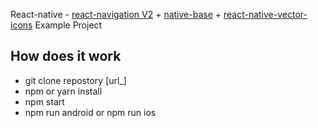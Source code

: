 React-native - [react-navigation V2](https://reactnavigation.org) + [native-base](https://nativebase.io) + [react-native-vector-icons](https://github.com/oblador/react-native-vector-icons) Example Project

## How does it work
* git clone repostory [url_]
* npm or yarn install
* npm start
* npm run android or npm run ios


